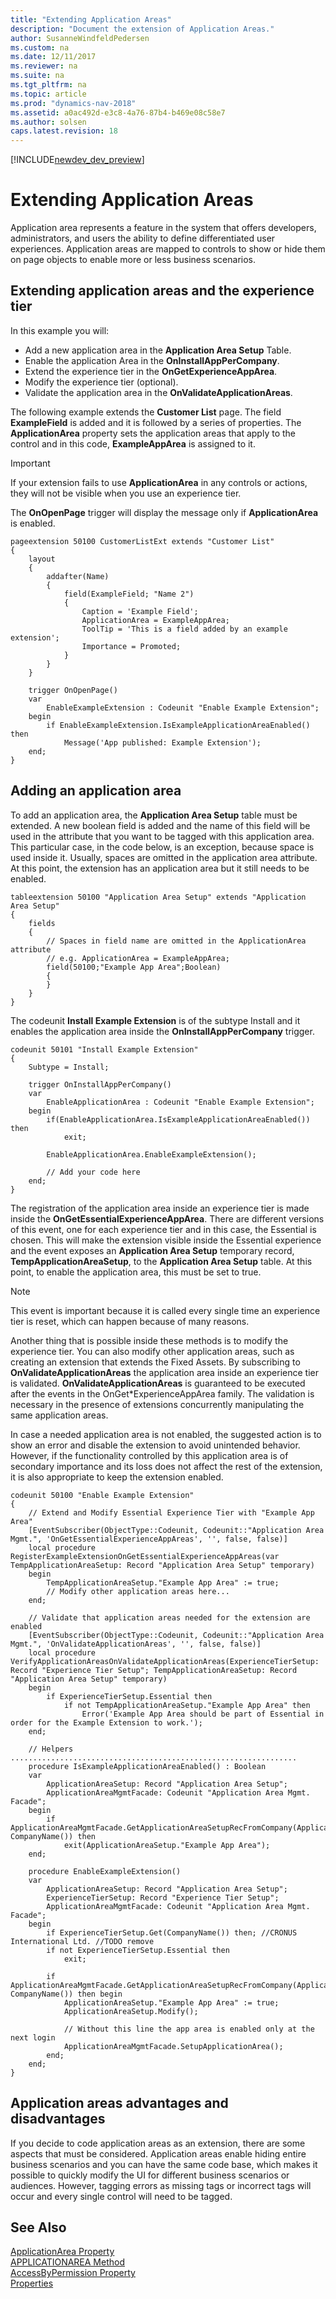 ```yaml
---
title: "Extending Application Areas"
description: "Document the extension of Application Areas."
author: SusanneWindfeldPedersen
ms.custom: na
ms.date: 12/11/2017
ms.reviewer: na
ms.suite: na
ms.tgt_pltfrm: na
ms.topic: article
ms.prod: "dynamics-nav-2018"
ms.assetid: a0ac492d-e3c8-4a76-87b4-b469e08c58e7
ms.author: solsen
caps.latest.revision: 18
---
```


[!INCLUDE[newdev_dev_preview](includes/newdev_dev_preview.md)]

# Extending Application Areas 
Application area represents a feature in the system that offers developers, administrators, and users the ability to define differentiated user experiences.
Application areas are mapped to controls to show or hide them on page objects to enable more or less business scenarios.   

## Extending application areas and the experience tier 
In this example you will: 
- Add a new application area in the **Application Area Setup** Table. 
- Enable the application Area in the **OnInstallAppPerCompany**.
- Extend the experience tier in the **OnGetExperienceAppArea**.
- Modify the experience tier (optional).
- Validate the application area in the **OnValidateApplicationAreas**.


The following example extends the **Customer List** page. The field **ExampleField** is added and it is followed by a series of properties. The **ApplicationArea** property sets the application areas that apply to the control and in this code, **ExampleAppArea** is assigned to it. 

> [!IMPORTANT]  
> If your extension fails to use **ApplicationArea** in any controls or actions, they will not be visible when you use an experience tier. 

The **OnOpenPage** trigger will display the message only if **ApplicationArea** is enabled.  

```
pageextension 50100 CustomerListExt extends "Customer List"
{
    layout
    {
        addafter(Name)
        {
            field(ExampleField; "Name 2")
            {
                Caption = 'Example Field';
                ApplicationArea = ExampleAppArea;
                ToolTip = 'This is a field added by an example extension';
                Importance = Promoted;
            }
        }
    }

    trigger OnOpenPage()
    var
        EnableExampleExtension : Codeunit "Enable Example Extension";
    begin
        if EnableExampleExtension.IsExampleApplicationAreaEnabled() then
            Message('App published: Example Extension');
    end;
}
```

## Adding an application area 
To add an application area, the **Application Area Setup** table must be extended. A new boolean field is added and the name of this field will be used in the attribute that you want to be tagged with this application area. This particular case, in the code below, is an exception, because space is used inside it. Usually, spaces are omitted in the application area attribute. At this point, the extension has an application area but it still needs to be enabled. 


```
tableextension 50100 "Application Area Setup" extends "Application Area Setup"
{
    fields
    {
        // Spaces in field name are omitted in the ApplicationArea attribute
        // e.g. ApplicationArea = ExampleAppArea;
        field(50100;"Example App Area";Boolean)
        {
        }
    }
}
```

The codeunit **Install Example Extension** is of the subtype Install and it enables the application area inside the **OnInstallAppPerCompany** trigger. 

```
codeunit 50101 "Install Example Extension"
{
    Subtype = Install;

    trigger OnInstallAppPerCompany()
    var
        EnableApplicationArea : Codeunit "Enable Example Extension";
    begin
        if(EnableApplicationArea.IsExampleApplicationAreaEnabled()) then
            exit;

        EnableApplicationArea.EnableExampleExtension();

        // Add your code here
    end;
}
```

The registration of the application area inside an experience tier is made inside the **OnGetEssentialExperienceAppArea**. There are different versions of this event, one for each experience tier and in this case, the Essential is chosen. This will make the extension visible inside the Essential experience and the event exposes an **Application Area Setup** temporary record, **TempApplicationAreaSetup**, to the **Application Area Setup** table. At this point, to enable the application area, this must be set to true.


> [!NOTE]  
> This event is important because it is called every single time an experience tier is reset, which can happen because of many reasons. 

Another thing that is possible inside these methods is to modify the experience tier. You can also modify other application areas, such as creating an extension that extends the Fixed Assets. 
By subscribing to **OnValidateApplicationAreas** the application area inside an experience tier is validated. **OnValidateApplicationAreas** is guaranteed to be executed after the events in the OnGet*ExperienceAppArea family. The validation is necessary in the presence of extensions concurrently manipulating the same application areas.

In case a needed application area is not enabled, the suggested action is to show an error and disable the extension to avoid unintended behavior. However, if the functionality controlled by this application area is of secondary importance and its loss does not affect the rest of the extension, it is also appropriate to keep the extension enabled.


```
codeunit 50100 "Enable Example Extension"
{
    // Extend and Modify Essential Experience Tier with "Example App Area"
    [EventSubscriber(ObjectType::Codeunit, Codeunit::"Application Area Mgmt.", 'OnGetEssentialExperienceAppAreas', '', false, false)]
    local procedure RegisterExampleExtensionOnGetEssentialExperienceAppAreas(var TempApplicationAreaSetup: Record "Application Area Setup" temporary)
    begin
        TempApplicationAreaSetup."Example App Area" := true;
        // Modify other application areas here...
    end;

    // Validate that application areas needed for the extension are enabled
    [EventSubscriber(ObjectType::Codeunit, Codeunit::"Application Area Mgmt.", 'OnValidateApplicationAreas', '', false, false)]
    local procedure VerifyApplicationAreasOnValidateApplicationAreas(ExperienceTierSetup: Record "Experience Tier Setup"; TempApplicationAreaSetup: Record "Application Area Setup" temporary)
    begin
        if ExperienceTierSetup.Essential then
            if not TempApplicationAreaSetup."Example App Area" then
                Error('Example App Area should be part of Essential in order for the Example Extension to work.');
    end;

    // Helpers ................................................................
    procedure IsExampleApplicationAreaEnabled() : Boolean
    var
        ApplicationAreaSetup: Record "Application Area Setup";
        ApplicationAreaMgmtFacade: Codeunit "Application Area Mgmt. Facade";
    begin
        if ApplicationAreaMgmtFacade.GetApplicationAreaSetupRecFromCompany(ApplicationAreaSetup, CompanyName()) then
            exit(ApplicationAreaSetup."Example App Area");
    end;

    procedure EnableExampleExtension()
    var
        ApplicationAreaSetup: Record "Application Area Setup";
        ExperienceTierSetup: Record "Experience Tier Setup";
        ApplicationAreaMgmtFacade: Codeunit "Application Area Mgmt. Facade";
    begin
        if ExperienceTierSetup.Get(CompanyName()) then; //CRONUS International Ltd. //TODO remove
        if not ExperienceTierSetup.Essential then
            exit;

        if ApplicationAreaMgmtFacade.GetApplicationAreaSetupRecFromCompany(ApplicationAreaSetup, CompanyName()) then begin
            ApplicationAreaSetup."Example App Area" := true;
            ApplicationAreaSetup.Modify();

            // Without this line the app area is enabled only at the next login
            ApplicationAreaMgmtFacade.SetupApplicationArea();
        end;
    end;
}
```

## Application areas advantages and disadvantages
If you decide to code application areas as an extension, there are some aspects that must be considered. Application areas enable hiding entire business scenarios and you can have the same code base, which makes it possible to quickly modify the UI for different business scenarios or audiences. However, tagging errors as missing tags or incorrect tags will occur and every single control will need to be tagged. 

## See Also
[ApplicationArea Property](properties/devenv-applicationarea-property.md)  
[APPLICATIONAREA Method](methods/devenv-applicationarea-method.md)  
[AccessByPermission Property](properties/devenv-accessbypermission-property.md)     
[Properties](properties/devenv-properties.md)
 
